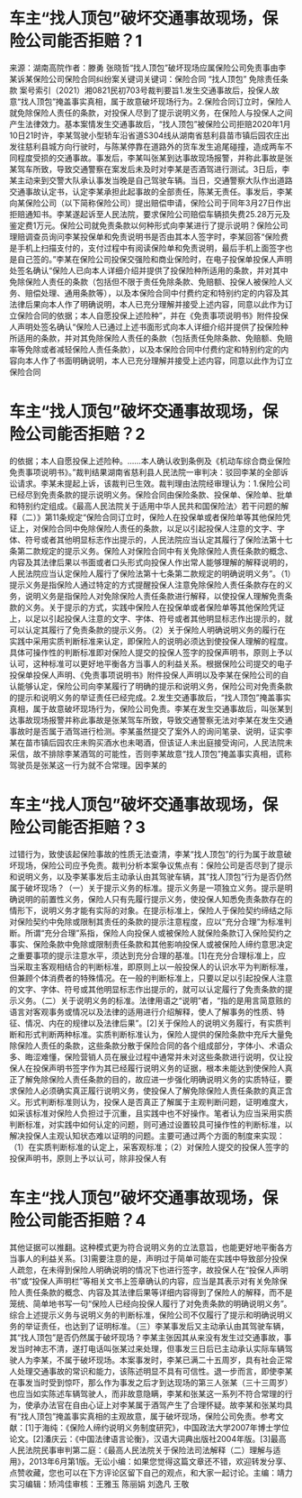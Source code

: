 # 车主“找人顶包”破坏交通事故现场，保险公司能否拒赔？1

来源：湖南高院作者：滕勇 张晓哲“找人顶包”破坏现场应属保险公司免责事由李某诉某保险公司保险合同纠纷案关键词关键词：保险合同   “找人顶包”   免除责任条款 案号索引（2021）湘0821民初703号裁判要旨1.发生交通事故后，投保人故意“找人顶包”掩盖事实真相，属于故意破坏现场行为。2.保险合同订立时，保险人就免除保险人责任的条款，对投保人尽到了提示说明义务，在保险人与投保人之间产生法律效力。基本案情发生交通事故后，“找人顶包”被保险公司拒赔2020年1月10日21时许，李某驾驶小型轿车沿省道S304线从湖南省慈利县苗市镇后园农庄出发往慈利县城方向行驶时，与陈某停靠在道路外的货车发生追尾碰撞，造成两车不同程度受损的交通事故。事发后，李某叫张某到达事故现场报警，并称此事故是张某驾车所致，导致交通警察在案发后未及时对李某是否酒驾进行测试。3日后，李某主动来到交警大队承认事发当晚是自己驾驶车辆。当日，交通警察大队作出道路交通事故认定书，认定李某承担此起事故的全部责任，陈某无责任。事发后，李某向某保险公司（以下简称保险公司）提出赔偿申请，保险公司于同年3月27日作出拒赔通知书。李某遂起诉至人民法院，要求保险公司赔偿车辆损失费25.28万元及鉴定费1万元。保险公司就免责条款以何种形式向李某进行了提示说明？保险公司理赔调查员询问李某投保单和免责说明书是否由其本人签字时，李某回答“保险费是手机上扫描支付的，支付过程中有阅读保险单和免责说明，最后手机上面签字也是自己签的。”李某在保险公司投保交强险和商业保险时，在电子投保单投保人声明处签名确认“保险人已向本人详细介绍并提供了投保险种所适用的条款，并对其中免除保险人责任的条款（包括但不限于责任免除条款、免赔额、投保人被保险人义务、赔偿处理、通用条款等），以及本保险合同中付费约定和特别约定的内容及其法律后果向本人作了明确说明，本人已充分理解并接受上述内容，同意以此作为订立保险合同的依据；本人自愿投保上述险种”，并在《免责事项说明书》附件投保人声明处签名确认“保险人已通过上述书面形式向本人详细介绍并提供了投保险种所适用的条款，并对其免除保险人责任的条款（包括责任免除条款、免赔额、免赔率等免除或者减轻保险人责任条款），以及本保险合同中付费约定和特别约定的内容向本人作了书面明确说明，本人已充分理解并接受上述内容，同意以此作为订立保险合同

# 车主“找人顶包”破坏交通事故现场，保险公司能否拒赔？2

的依据；本人自愿投保上述险种。……本人确认收到条例及《机动车综合商业保险免责事项说明书》。”裁判结果湖南省慈利县人民法院一审判决：驳回李某的全部诉讼请求。李某未提起上诉，该裁判已生效。裁判理由法院经审理认为：1.保险公司已经尽到免责条款的提示说明义务。保险合同由保险条款、投保单、保险单、批单和特别约定组成。《最高人民法院关于适用中华人民共和国保险法〉若干问题的解释（二）》第11条规定“保险合同订立时，保险人在投保单或者保险单等其他保险凭证上，对保险合同中免除保险人责任的条款，以足以引起投保人注意的文字、字体、符号或者其他明显标志作出提示的，人民法院应当认定其履行了保险法第十七条第二款规定的提示义务。保险人对保险合同中有关免除保险人责任条款的概念、内容及其法律后果以书面或者口头形式向投保人作出常人能够理解的解释说明的，人民法院应当认定保险人履行了保险法第十七条第二款规定的明确说明义务”。（1）提示义务是指保险人通过特定的方式提醒投保人注意免除保险人责任条款存在的义务，说明义务是指保险人对免除保险人责任条款进行解释，以使投保人理解免责条款的义务。关于提示的方式，实践中保险人在投保单或者保险单等其他保险凭证上，以足以引起投保人注意的文字、字体、符号或者其他明显标志作出提示的，就可以认定其履行了免责条款的提示义务。（2）关于保险人明确说明义务的履行在实践中采用实质判断标准来认定，即保险人的说明必须达到使投保人理解的程度。具体可操作性的判断标准即对保险人提交的投保人签字的投保声明书，原则上予以认可，这种标准可以更好地平衡各方当事人的利益关系。根据保险公司提交的电子投保单投保人声明、《免责事项说明书》附件投保人声明以及李某在保险公司的自认能够认定，保险公司向李某履行了明确的提示和说明义务，保险公司对免责条款的提示和说明义务的举证责任已经完成。2.发生交通事故后，“找人顶包”掩盖事实真相，属于故意破坏现场行为，保险公司免责。李某在发生交通事故后，叫张某到达事故现场报警并称此事故是张某驾车所致，导致交通警察无法对李某在发生交通事故时是否属于酒驾进行检测。李某虽然提交了案外人的询问笔录、说明，证实李某在苗市镇后园农庄未购买酒水也未喝酒，但该证人未出庭接受询问，人民法院未采信，故不排除李某酒驾的可能性，否则李某故意“找人顶包”掩盖事实真相，谎称驾驶员是张某这一行为就不合常理。因李某的

# 车主“找人顶包”破坏交通事故现场，保险公司能否拒赔？3

过错行为，致使该起保险事故的性质无法查清，李某“找人顶包”的行为属于故意破坏现场，保险公司应予免责。裁判分析本案争议焦点有：保险公司是否尽到了提示和说明义务，以及李某事发后主动承认由其驾驶车辆，其“找人顶包”行为是否仍然属于破坏现场？（一）关于提示义务的标准。提示义务是一项独立义务。提示是明确说明的前置性义务，保险人只有先履行提示义务，使投保人知悉免责条款存在的情形下，说明义务才能有实际的对象。在提示标准上，保险人于保险契约缔结之际对保险契约中免除或限制其责任的条款的提示注意程度，应以“充分合理”为标准判断。所谓“充分合理”系指，保险人向投保人或被保险人就保险条款订入保险契约之事实、保险条款中免除或限制责任条款和其他影响投保人或被保险人缔约意思决定之重要事项的提示注意水平，须达到充分合理的基准。[1]在充分合理标准上，应当采取主客观相结合的判断标准，即原则上以一般投保人的认识水平为判断标准，但兼顾个体消费者的特殊情况。在一般的判断标准上，只要以足以引起投保人注意的文字、字体、符号或其他明显标志作出提示的，就可以认定履行了免责条款的提示义务。（二）关于说明义务的标准。法律用语之“说明”者，“指的是用言简意赅的语言对客观事务或情况以及法律的适用进行介绍解释，使人了解事务的性质、特征、情况、内在的规律以及法律后果”。[2]关于保险人的说明义务履行，有实质判断和形式判断两种标准。实质判断标准认为，保险人提供的保险条款中充斥大量免除保险人责任的条款，这些条款分散于保险合同的各个组成部分，字体小、术语众多、晦涩难懂，保险营销人员在展业过程中通常并未对这些条款进行说明，仅让投保人在投保声明书签字作为其已经履行说明义务的证据，根本未能达到使保险人真正了解免除保险人责任条款的目的，故应进一步强化明确说明义务的实质特征，要求保险人必须确实真正履行说明义务，使投保人了解免除保险人责任条款的真正含义。形式判断标准则认为，投保人是否真正了解属于主观判断问题，证明难度大，如采该标准对保险人负担过于沉重，且实践中也不好操作。笔者认为应当采用实质判断标准，对实践中如何认定的问题，则可通过设置较具可操作性的判断标准，以解决投保人主观认知状态难以证明的问题。主要可通过两个方面的制度来实现：（1）在实质判断标准的认定上，采客观标准；（2）对保险人提交的投保人签字的投保声明书，原则上予以认可，除非投保人有

# 车主“找人顶包”破坏交通事故现场，保险公司能否拒赔？4

其他证据可以推翻。这种模式更为符合说明义务的立法意旨，也能更好地平衡各方当事人的利益关系。[3]需要注意的是，声明过于简单可能在实践中导致部分投保人疏忽，在未得到保险人明确说明的情况下也进行签字，故投保人在“投保人声明书”或“投保人声明栏”等相关文书上签章确认的内容，应当是其表示对有关免除保险人责任条款的概念、内容及其法律后果等详细内容得到了保险人的解释，而不是笼统、简单地书写一句“保险人已经向投保人履行了对免责条款的明确说明义务”。综合上述提示义务与说明义务的判断标准，保险公司不仅履行了提示和明确说明义务的举证责任，也达到了证明标准。（三）李某事发后又主动承认由其驾驶车辆，其“找人顶包”是否仍然属于破坏现场？李某主张因其从来没有发生过交通事故，事发当时神志不清，遂打电话叫张某过来处理，但事发三日后已主动承认实际车辆驾驶人为李某，不属于破坏现场。本案事发时，李某已满二十五周岁，具有社会正常人处理交通事故的常识和能力，该陈述明显不具有可信性。退一步而言，即使李某在事发当时受到惊吓，那么作为事发之后才到达现场的第三人张某（三十三周岁）也应当如实陈述车辆驾驶人，而非故意隐瞒，李某和张某这一系列不符合常理的行为，使承办法官在自由心证上对李某属于酒驾产生了合理怀疑。故李某和张某均具有“找人顶包”掩盖事实真相的主观故意，属于破坏现场，保险公司免责。参考文献：[1]于海纯：《保险人缔约说明义务制度研究》，中国政法大学2007年博士学位论文。[2]潘庆云：《中国法律语言论衡》，汉语大词典出版社2004年版。[3]最高人民法院民事审判第二庭：《最高人民法院关于保险法司法解释（二）理解与适用》，2013年6月第1版。无讼小编：如果您觉得这篇文章还不错，欢迎转发分享、点赞收藏，您也可以在下方评论区留下自己的观点，和大家一起讨论。主编：靖力实习编辑：矫鸿佳审核：王雅玉 陈丽娟 刘逸凡 王敬

